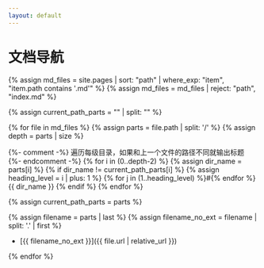 ```yaml
---
layout: default
---
```

# 文档导航

{% assign md_files = site.pages | sort: "path" | where_exp: "item", "item.path contains '.md'" %}
{% assign md_files = md_files | reject: "path", "index.md" %}

{% assign current_path_parts = "" | split: "" %}

{% for file in md_files %}
  {% assign parts = file.path | split: '/' %}
  {% assign depth = parts | size %}

  {%- comment -%}
    遍历每级目录，如果和上一个文件的路径不同就输出标题
  {%- endcomment -%}
  {% for i in (0..depth-2) %}
    {% assign dir_name = parts[i] %}
    {% if dir_name != current_path_parts[i] %}
      {% assign heading_level = i | plus: 1 %}
{% for j in (1..heading_level) %}#{% endfor %} {{ dir_name }}
    {% endif %}
  {% endfor %}

  {% assign current_path_parts = parts %}

  {% assign filename = parts | last %}
  {% assign filename_no_ext = filename | split: '.' | first %}
- [{{ filename_no_ext }}]({{ file.url | relative_url }})

{% endfor %}

